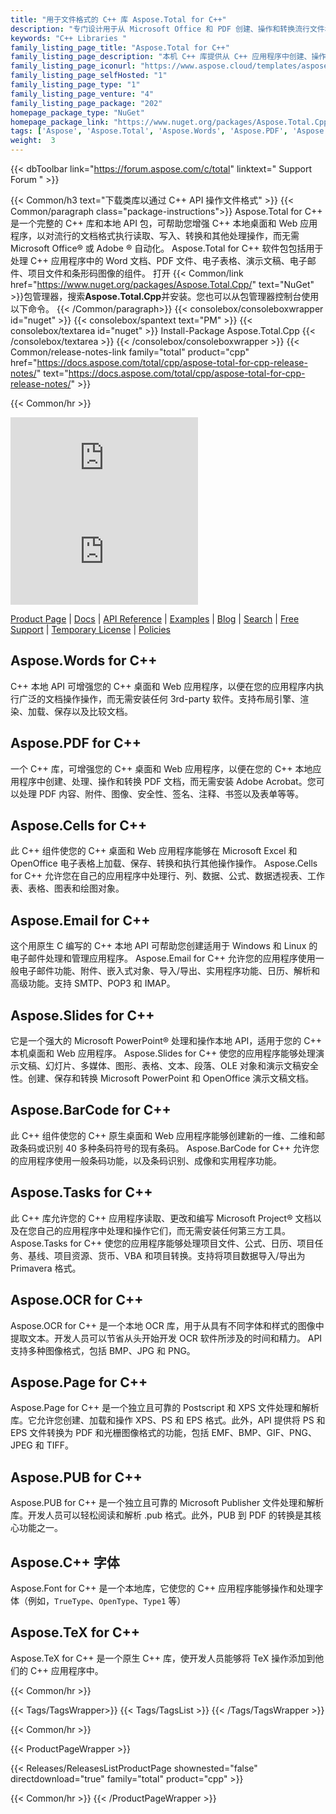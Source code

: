 ```yaml
---
title: "用于文件格式的 C++ 库 Aspose.Total for C++"
description: "专门设计用于从 Microsoft Office 和 PDF 创建、操作和转换流行文件格式的 C++ 库套件，无需 Office 或 Adobe 自动化。 C++ API 包还包括一个专门的库，用于从图像中生成和识别条形码标签。"
keywords: "C++ Libraries "
family_listing_page_title: "Aspose.Total for C++"
family_listing_page_description: "本机 C++ 库提供从 C++ 应用程序中创建、操作、转换或呈现 Excel 电子表格、PowerPoint 演示文稿、电子邮件消息和 PDF 文件的能力。它还提供通过独立的 C++ OCR 库以及条形码生成和识别从图像中提取文本的能力。"
family_listing_page_iconurl: "https://www.aspose.cloud/templates/aspose/App_Themes/V3/images/total/272x272/aspose_total-for-cpp.png"
family_listing_page_selfHosted: "1"
family_listing_page_type: "1"
family_listing_page_venture: "4"
family_listing_page_package: "202"
homepage_package_type: "NuGet"
homepage_package_link: "https://www.nuget.org/packages/Aspose.Total.Cpp/"
tags: ['Aspose', 'Aspose.Total', 'Aspose.Words', 'Aspose.PDF', 'Aspose.Cells', 'Aspose.Email', 'Aspose.Slides', 'Aspose.BarCode', 'Aspose.Tasks', 'Aspose.OCR', 'Aspose.Page', 'Aspose.PUB', 'Aspose.Font', 'C++', 'CPP', 'Conholdate', 'Conholdate.Total']
weight:  3
---
```


{{< dbToolbar link="https://forum.aspose.com/c/total" linktext=" Support Forum " >}}

{{< Common/h3 text="下载类库以通过 C++ API 操作文件格式"  >}}
{{< Common/paragraph class="package-instructions">}}
Aspose.Total for C++ 是一个完整的 C++ 库和本地 API 包，可帮助您增强 C++ 本地桌面和 Web 应用程序，以对流行的文档格式执行读取、写入、转换和其他处理操作，而无需 Microsoft Office® 或 Adobe ® 自动化。 Aspose.Total for C++ 软件包包括用于处理 C++ 应用程序中的 Word 文档、PDF 文件、电子表格、演示文稿、电子邮件、项目文件和条形码图像的组件。
打开
{{< Common/link href="https://www.nuget.org/packages/Aspose.Total.Cpp/" text="NuGet"  >}}包管理器，搜索<b>Aspose.Total.Cpp</b>并安装。您也可以从包管理器控制台使用以下命令。
{{< /Common/paragraph>}}
{{< consolebox/consoleboxwrapper id="nuget" >}}
   {{< consolebox/spantext text="PM" >}}
   {{< consolebox/textarea id="nuget" >}} Install-Package Aspose.Total.Cpp {{< /consolebox/textarea >}}
{{< /consolebox/consoleboxwrapper >}}
{{< Common/release-notes-link family="total" product="cpp" href="https://docs.aspose.com/total/cpp/aspose-total-for-cpp-release-notes/" text="https://docs.aspose.com/total/cpp/aspose-total-for-cpp-release-notes/"  >}}

{{< Common/hr >}}

![Version](https://img.shields.io/nuget/v/Aspose.Total.Cpp) ![Nuget](https://img.shields.io/nuget/dt/Aspose.Total.Cpp)

[Product Page](https://products.aspose.com/total/cpp/) | [Docs](https://docs.aspose.com/total/cpp/) | [API Reference](https://reference.aspose.com/) | [Examples](http://aspose.github.io/) | [Blog](https://blog.aspose.com/) | [Search](https://search.aspose.com/) | [Free Support](https://forum.aspose.com/) | [Temporary License](https://purchase.aspose.com/temporary-license) | [Policies](https://purchase.aspose.com/policies)

## Aspose.Words for C++

C++ 本地 API 可增强您的 C++ 桌面和 Web 应用程序，以便在您的应用程序内执行广泛的文档操作操作，而无需安装任何 3rd-party 软件。支持布局引擎、渲染、加载、保存以及比较文档。

## Aspose.PDF for C++

一个 C++ 库，可增强您的 C++ 桌面和 Web 应用程序，以便在您的 C++ 本地应用程序中创建、处理、操作和转换 PDF 文档，而无需安装 Adobe Acrobat。您可以处理 PDF 内容、附件、图像、安全性、签名、注释、书签以及表单等等。

## Aspose.Cells for C++

此 C++ 组件使您的 C++ 桌面和 Web 应用程序能够在 Microsoft Excel 和 OpenOffice 电子表格上加载、保存、转换和执行其他操作操作。 Aspose.Cells for C++ 允许您在自己的应用程序中处理行、列、数据、公式、数据透视表、工作表、表格、图表和绘图对象。

## Aspose.Email for C++

这个用原生 C 编写的 C++ 本地 API 可帮助您创建适用于 Windows 和 Linux 的电子邮件处理和管理应用程序。 Aspose.Email for C++ 允许您的应用程序使用一般电子邮件功能、附件、嵌入式对象、导入/导出、实用程序功能、日历、解析和高级功能。支持 SMTP、POP3 和 IMAP。

## Aspose.Slides for C++

它是一个强大的 Microsoft PowerPoint® 处理和操作本地 API，适用于您的 C++ 本机桌面和 Web 应用程序。 Aspose.Slides for C++ 使您的应用程序能够处理演示文稿、幻灯片、多媒体、图形、表格、文本、段落、OLE 对象和演示文稿安全性。创建、保存和转换 Microsoft PowerPoint 和 OpenOffice 演示文稿文档。

## Aspose.BarCode for C++

此 C++ 组件使您的 C++ 原生桌面和 Web 应用程序能够创建新的一维、二维和邮政条码或识别 40 多种条码符号的现有条码。 Aspose.BarCode for C++ 允许您的应用程序使用一般条码功能，以及条码识别、成像和实用程序功能。

## Aspose.Tasks for C++

此 C++ 库允许您的 C++ 应用程序读取、更改和编写 Microsoft Project® 文档以及在您自己的应用程序中处理和操作它们，而无需安装任何第三方工具。 Aspose.Tasks for C++ 使您的应用程序能够处理项目文件、公式、日历、项目任务、基线、项目资源、货币、VBA 和项目转换。支持将项目数据导入/导出为 Primavera 格式。

## Aspose.OCR for C++

Aspose.OCR for C++ 是一个本地 OCR 库，用于从具有不同字体和样式的图像中提取文本。开发人员可以节省从头开始开发 OCR 软件所涉及的时间和精力。 API 支持多种图像格式，包括 BMP、JPG 和 PNG。

## Aspose.Page for C++

Aspose.Page for C++ 是一个独立且可靠的 Postscript 和 XPS 文件处理和解析库。它允许您创建、加载和操作 XPS、PS 和 EPS 格式。此外，API 提供将 PS 和 EPS 文件转换为 PDF 和光栅图像格式的功能，包括 EMF、BMP、GIF、PNG、JPEG 和 TIFF。

## Aspose.PUB for C++

Aspose.PUB for C++ 是一个独立且可靠的 Microsoft Publisher 文件处理和解析库。开发人员可以轻松阅读和解析 .pub 格式。此外，PUB 到 PDF 的转换是其核心功能之一。

## Aspose.C++ 字体

Aspose.Font for C++ 是一个本地库，它使您的 C++ 应用程序能够操作和处理字体（例如，`TrueType`、`OpenType`、`Type1` 等）

## Aspose.TeX for C++

Aspose.TeX for C++ 是一个原生 C++ 库，使开发人员能够将 TeX 操作添加到他们的 C++ 应用程序中。

{{< Common/hr >}}

{{< Tags/TagsWrapper>}}
 {{< Tags/TagsList >}}
{{< /Tags/TagsWrapper >}}

{{< Common/hr >}}

{{< ProductPageWrapper >}}
<!-- ReleasesListProductPage-->
   {{< Releases/ReleasesListProductPage shownested="false"  directdownload="true" family="total" product="cpp" >}}
<!-- /ReleasesListProductPage-->
{{< Common/hr >}}
{{< /ProductPageWrapper >}}

